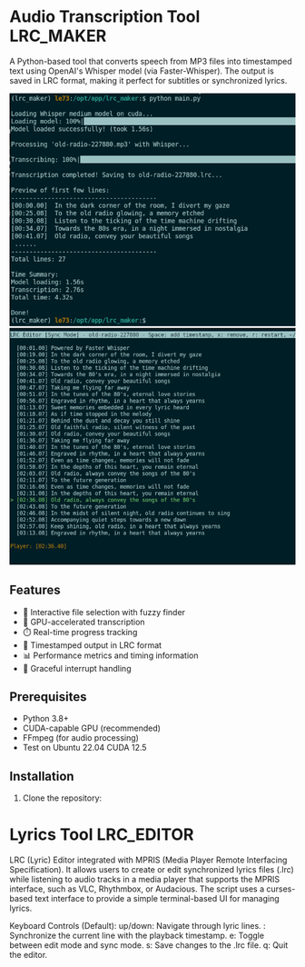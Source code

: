 # Audio Transcription Tool LRC_MAKER

A Python-based tool that converts speech from MP3 files into timestamped 
text using OpenAI's Whisper model (via Faster-Whisper). The output is 
saved in LRC format, making it perfect for subtitles or synchronized lyrics.

<img src="./png/screen_01.png" width="800"/>
<img src="./png/screen_02.png" width="800"/>

## Features

- 🎯 Interactive file selection with fuzzy finder
- 🚀 GPU-accelerated transcription
- ⏱️ Real-time progress tracking
- 🎯 Timestamped output in LRC format
- 📊 Performance metrics and timing information
- 🛑 Graceful interrupt handling

## Prerequisites

- Python 3.8+
- CUDA-capable GPU (recommended)
- FFmpeg (for audio processing)
- Test on Ubuntu 22.04 CUDA 12.5

## Installation

1. Clone the repository: 
   
# Lyrics Tool  LRC_EDITOR 

LRC (Lyric) Editor integrated with MPRIS (Media Player Remote Interfacing Specification). 
It allows users to create or edit synchronized lyrics files (.lrc) while listening to audio 
tracks in a media player that supports the MPRIS interface, such as VLC, Rhythmbox, or Audacious. 
The script uses a curses-based text interface to provide a simple terminal-based UI for managing lyrics.

Keyboard Controls (Default):
up/down: Navigate through lyric lines.
<SPC>: Synchronize the current line with the playback timestamp.
e: Toggle between edit mode and sync mode.
s: Save changes to the .lrc file.
q: Quit the editor.
   


